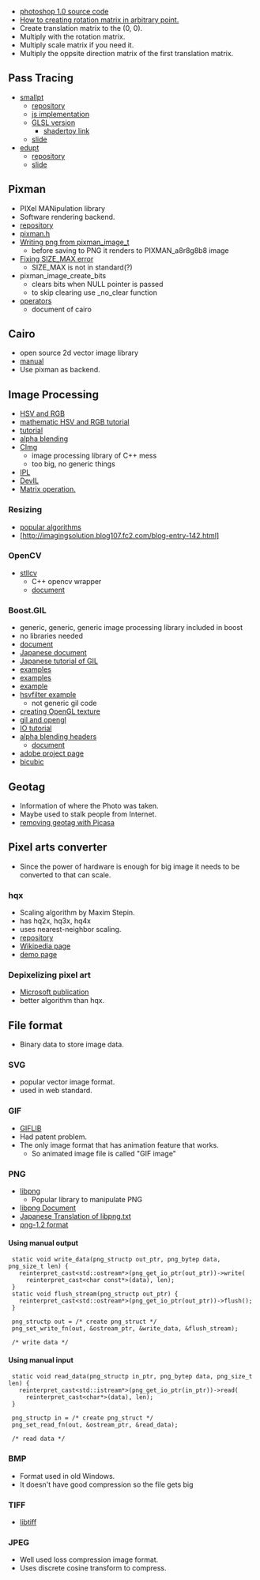 * [photoshop 1.0 source code](http://computerhistory.org/atchm/adobe-photoshop-source-code/)
* [How to creating rotation matrix in arbitrary point.](http://imagingsolution.net/math/rotate-around-point/)
 * Create translation matrix to the (0, 0).
 * Multiply with the rotation matrix.
 * Multiply scale matrix if you need it.
 * Multiply the oppsite direction matrix of the first translation matrix.

## Pass Tracing
* [smallpt](http://www.kevinbeason.com/smallpt/)
  * [repository](https://github.com/munificent/smallpt)
  * [js implementation](http://create.stephan-brumme.com/smallpt-js/)
  * [GLSL version](http://lousodrome.net/blog/light/2013/09/04/a-glsl-version-of-smallpt/)
    * [shadertoy link](https://www.shadertoy.com/view/4sfGDB)
  * [slide](https://docs.google.com/file/d/0B8g97JkuSSBwUENiWTJXeGtTOHFmSm51UC01YWtCZw/edit)
* [edupt](http://kagamin.net/hole/edupt/index.htm)
  * [repository](https://github.com/githole/edupt)
  * [slide](http://www.slideshare.net/h013/edupt-kaisetsu-22852235)

## Pixman
* PIXel MANipulation library
* Software rendering backend.
* [repository](http://cgit.freedesktop.org/pixman/)
* [pixman.h](http://cgit.freedesktop.org/pixman/tree/pixman/pixman.h)
* [Writing png from pixman_image_t](http://cgit.freedesktop.org/pixman/commit/?id=99a53667da3014a463b8a0e2b6c317efe0ebb220)
  * before saving to PNG it renders to PIXMAN_a8r8g8b8 image
* [Fixing SIZE_MAX error](http://comments.gmane.org/gmane.comp.graphics.pixman/2133)
  * SIZE_MAX is not in standard(?)
* pixman_image_create_bits
  * clears bits when NULL pointer is passed
  * to skip clearing use _no_clear function
* [operators](http://cairographics.org/operators/)
  * document of cairo

## Cairo
* open source 2d vector image library
* [manual](http://www.cairographics.org/manual/)
* Use pixman as backend.

## Image Processing
* [HSV and RGB](http://www.technotype.net/tutorial/tutorial.php?fileId=%7BImage%20processing%7D&sectionId=%7B-converting-between-rgb-and-hsv-color-space%7D)
* [mathematic HSV and RGB tutorial](http://hooktail.org/computer/index.php?RGB%A4%AB%A4%E9HSV%A4%D8%A4%CE%CA%D1%B4%B9%A4%C8%C9%FC%B8%B5)
* [tutorial](http://koujinz.cocolog-nifty.com/blog/2009/04/post-b8e6.html)
* [alpha blending](http://en.wikipedia.org/wiki/Alpha_compositing#Alpha_blending)
* [CImg](http://cimg.sourceforge.net/)
  * image processing library of C++ mess
  * too big, no generic things
* [IPL](https://github.com/Argoday/IPL)
* [DevIL](http://openil.sourceforge.net/)
* [Matrix operation.](http://www.graficaobscura.com/matrix/index.html)

### Resizing
* [popular algorithms](http://emaame.com/20080901.html)
* [http://imagingsolution.blog107.fc2.com/blog-entry-142.html]

### OpenCV
* [stllcv](https://sourceforge.net/projects/stllcv/)
  * C++ opencv wrapper
  * [document](http://www2s.biglobe.ne.jp/~niitsuma/STLLCV/)

### Boost.GIL
* generic, generic, generic image processing library included in boost
* no libraries needed
* [document](http://www.boost.org/doc/libs/release/libs/gil/doc/html/index.html)
* [Japanese document](https://sites.google.com/site/twinkleofsilence/)
* [Japanese tutorial of GIL](http://mglab.blogspot.jp/2011/02/boostgil.html)
* [examples](http://sssm.sakura.ne.jp/dev/gil.html)
* [examples](http://www25.atwiki.jp/guru/pages/36.html)
* [example](http://d.hatena.ne.jp/yotto-k/20060809/)
* [hsvfilter example](http://d.hatena.ne.jp/tt_clown/20111208/boost_gil_hsvfilter)
  * not generic gil code
* [creating OpenGL texture](http://d.hatena.ne.jp/Sigureya/20120628/1340876912)
* [gil and opengl](https://groups.google.com/forum/?fromgroups=#!topic/boost-list/Omqym3TU3P0)
* [IO tutorial](http://d.hatena.ne.jp/tsurushuu/20080723/1216783641)
* [alpha blending headers](https://github.com/gununu/gilblend)
  * [document](https://github.com/gununu/gilblend/wiki)
* [adobe project page](https://sourceforge.net/projects/genimglib.adobe/)
* [bicubic](http://grayhole.blogspot.jp/2009/04/boostgil-bicubic.html)

## Geotag
* Information of where the Photo was taken.
* Maybe used to stalk people from Internet.
* [removing geotag with Picasa](http://support.google.com/picasa/bin/answer.py?hl=en&answer=43899)

## Pixel arts converter
* Since the power of hardware is enough for big image it needs to be converted to that can scale.

### hqx
* Scaling algorithm by Maxim Stepin.
* has hq2x, hq3x, hq4x
* uses nearest-neighbor scaling.
* [repository](https://code.google.com/p/hqx/)
* [Wikipedia page](http://en.wikipedia.org/wiki/Hqx)
* [demo page](http://www.hiend3d.com/demos.html)

### Depixelizing pixel art
* [Microsoft publication](http://research.microsoft.com/en-us/um/people/kopf/pixelart/)
* better algorithm than hqx.

## File format
* Binary data to store image data.

### SVG
* popular vector image format.
* used in web standard.

### GIF
* [GIFLIB](http://wwwcdf.pd.infn.it/libgif/index.html)
* Had patent problem.
* The only image format that has animation feature that works.
  * So animated image file is called "GIF image"

### PNG
* [libpng](http://www.libpng.org/pub/png/)
  * Popular library to manipulate PNG
* [libpng Document](http://www.libpng.org/pub/png/libpng-manual.html)
* [Japanese Translation of libpng.txt](http://dencha.ojaru.jp/programs_07/pg_graphic_10_libpng_txt.html)
* [png-1.2 format](http://www.libpng.org/pub/png/spec/1.2/png-1.2-pdg.html)

#### Using manual output
```
 static void write_data(png_structp out_ptr, png_bytep data, png_size_t len) {
   reinterpret_cast<std::ostream*>(png_get_io_ptr(out_ptr))->write(
     reinterpret_cast<char const*>(data), len);
 }
 static void flush_stream(png_structp out_ptr) {
   reinterpret_cast<std::ostream*>(png_get_io_ptr(out_ptr))->flush();
 }
 
 png_structp out = /* create png_struct */
 png_set_write_fn(out, &ostream_ptr, &write_data, &flush_stream);
 
 /* write data */
```

#### Using manual input
```
 static void read_data(png_structp in_ptr, png_bytep data, png_size_t len) {
   reinterpret_cast<std::istream*>(png_get_io_ptr(in_ptr))->read(
     reinterpret_cast<char*>(data), len);
 }
 
 png_structp in = /* create png_struct */
 png_set_read_fn(out, &ostream_ptr, &read_data);
 
 /* read data */
```

### BMP
* Format used in old Windows.
* It doesn't have good compression so the file gets big

### TIFF
* [libtiff](http://www.libtiff.org/)

### JPEG
* Well used loss compression image format.
* Uses discrete cosine transform to compress.
